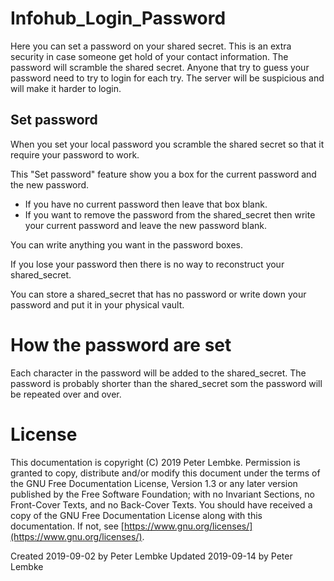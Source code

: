 # Infohub_Login_Password
Here you can set a password on your shared secret. This is an extra security in case someone get hold of your contact information.
The password will scramble the shared secret. Anyone that try to guess your password need to try to login for each try. The server will be suspicious and will make it harder to login.

## Set password
When you set your local password you scramble the shared secret so that it require your password to work.

This "Set password" feature show you a box for the current password and the new password.  

* If you have no current password then leave that box blank.
* If you want to remove the password from the shared_secret then write your current password and leave the new password blank.

You can write anything you want in the password boxes. 

If you lose your password then there is no way to reconstruct your shared_secret.

You can store a shared_secret that has no password or write down your password and put it in your physical vault.

# How the password are set
Each character in the password will be added to the shared_secret. The password is probably shorter than the shared_secret som the password will be repeated over and over. 

# License
This documentation is copyright (C) 2019 Peter Lembke.
Permission is granted to copy, distribute and/or modify this document under the terms of the GNU Free Documentation License, Version 1.3 or any later version published by the Free Software Foundation; with no Invariant Sections, no Front-Cover Texts, and no Back-Cover Texts.
You should have received a copy of the GNU Free Documentation License along with this documentation. If not, see [https://www.gnu.org/licenses/](https://www.gnu.org/licenses/).

Created 2019-09-02 by Peter Lembke
Updated 2019-09-14 by Peter Lembke
